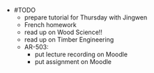 - #TODO
	- prepare tutorial for Thursday with Jingwen
	- French homework
	- read up on Wood Science!!
	- read up on Timber Engineering
	- AR-503:
		- put lecture recording on Moodle
		- put assignment on Moodle